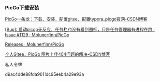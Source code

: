 ### PicGo下载安装

[PicGo一条龙：下载、安装、配置gitee、配置typora_picgo官网-CSDN博客](https://blog.csdn.net/weixin_45525272/article/details/125387761)

[[Bug\]: 启动picgo无反应，任务栏也没有看到图标，只是任务管理器有进程在跑 · Issue #1129 · Molunerfinn/PicGo](https://github.com/Molunerfinn/PicGo/issues/1129)

[Releases · Molunerfinn/PicGo](https://github.com/Molunerfinn/PicGo/releases)

[个人Gitee，PicGo 图片上传404问题的解决-CSDN博客](https://blog.csdn.net/weixin_44133099/article/details/110261077)



私人令牌

d9ac4dde88fda9011dc95eeb4a29e93a